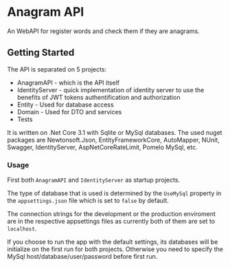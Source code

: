 # Anagram API

An WebAPI for register words and check them if they are anagrams. 

## Getting Started

The API is separated on 5 projects:
  - AnagramAPI - which is the API itself
  - IdentityServer - quick implementation of identity server to use the benefits of JWT tokens authentification and authorization
  - Entity - Used for database access
  - Domain - Used for DTO and services
  - Tests

It is written on .Net Core 3.1 with Sqlite or MySql databases.
The used nuget packages are Newtonsoft.Json, EntityFrameworkCore, AutoMapper, NUnit, Swagger, IdentityServer, AspNetCoreRateLimit, Pomelo MySql, etc.


### Usage

First both ``AnagramAPI`` and ``IdentityServer`` as startup projects. 

The type of database that is used is determined by the ``UseMySql`` property in the ``appsettings.json`` file which is set to ``false`` by default. 

The connection strings for the development or the production enviroment are in the respective appsettings files as currently both of them are set to ``localhost``.

If you choose to run the app with the default settings, its databases will be initialize on the first run for both projects. Otherwise you need to specify the MySql host/database/user/password before first run.
